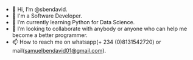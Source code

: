 - 👋 Hi, I’m @sbendavid.
- 👀 I'm a Software Developer.
- 🌱 I’m currently learning Python for Data Science.
- 💞️ I’m looking to collaborate with anybody or anyone who can help me become a better programmer.
- 📫 How to reach me on whatsapp(+ 234 (0)8131542720) or mail(samuelbendavid01@gmail.com).

<!---
sbendavid/sbendavid is a ✨ special ✨ repository because its `README.md` (this file) appears on your GitHub profile.
You can click the Preview link to take a look at your changes.
--->
